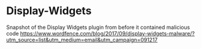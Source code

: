 # Display-Widgets
Snapshot of the Display Widgets plugin from before it contained malicious code
https://www.wordfence.com/blog/2017/09/display-widgets-malware/?utm_source=list&utm_medium=email&utm_campaign=091217
